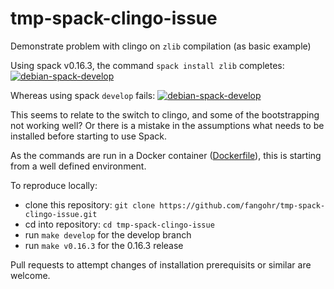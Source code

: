 # tmp-spack-clingo-issue
Demonstrate problem with clingo on `zlib` compilation (as basic example)

Using spack v0.16.3, the command `spack install zlib` completes: [![debian-spack-develop](https://github.com/fangohr/tmp-spack-clingo-issue/actions/workflows/debian-spack-0.16.3.yml/badge.svg)](https://github.com/fangohr/tmp-spack-clingo-issue/actions/workflows/debian-spack-0.16.3.yml)

Whereas using spack `develop` fails: [![debian-spack-develop](https://github.com/fangohr/tmp-spack-clingo-issue/actions/workflows/debian-spack-develop.yml/badge.svg)](https://github.com/fangohr/tmp-spack-clingo-issue/actions/workflows/debian-spack-develop.yml)

This seems to relate to the switch to clingo, and some of the bootstrapping not working well? Or there is a mistake in the assumptions what needs to be installed before starting to use Spack.

As the commands are run in a Docker container ([Dockerfile](Dockerfile)), this is starting from a well defined environment.

To reproduce locally:

- clone this repository: `git clone https://github.com/fangohr/tmp-spack-clingo-issue.git`
- cd into repository: `cd tmp-spack-clingo-issue`
- run `make develop` for the develop branch 
- run `make v0.16.3` for the 0.16.3 release

Pull requests to attempt changes of installation prerequisits or similar are welcome.
